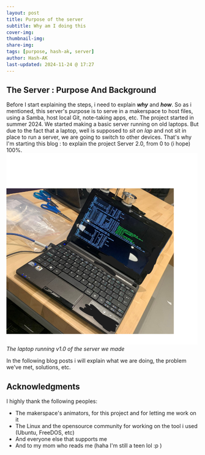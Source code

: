 ```yaml
---
layout: post
title: Purpose of the server
subtitle: Why am I doing this
cover-img: 
thumbnail-img: 
share-img: 
tags: [purpose, hash-ak, server]
author: Hash-AK
last-updated: 2024-11-24 @ 17:27
---
```

## The Server : Purpose And Background
Before I start explaining the steps, i need to explain **_why_** and **_how_**. 
So as i mentioned, this server's purpose is to serve in a makerspace to host files, using a Samba, host local Git, note-taking apps, etc. The project started in summer 2024. We started making a basic server running on old laptops. But due to the fact that a laptop, well is supposed to _sit on lap_ and not sit in place to run a server, we are going to switch to other devices. That's why I'm starting this blog : to explain the project Server 2.0, from 0 to (i hope) 100%.  
![Image of the old laptop running Samba](/assets/img/Old-server-censored.png)  
_The laptop running v1.0 of the server we made_

In the following blog posts i will explain what we are doing, the problem we've met, solutions, etc.  
## Acknowledgments
I highly thank the following peoples: 
- The makerspace's animators, for this project and for letting me work on it
- The Linux and the opensource community for working on the tool i used (Ubuntu, FreeDOS, etc)
- And everyone else that supports me
- And to my mom who reads me (haha I'm still a teen lol :p )
